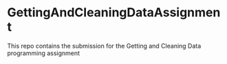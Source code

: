 # GettingAndCleaningDataAssignment
This repo contains the submission for the Getting and Cleaning Data programming assignment
